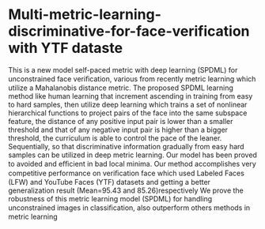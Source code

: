 # Multi-metric-learning-discriminative-for-face-verification with YTF dataste
This is a new model self-paced metric with deep learning (SPDML) for unconstrained face veriﬁcation, various from recently metric learning which utilize a Mahalanobis distance metric. The proposed SPDML learning method like human learning that increment ascending in training from easy to hard samples, then utilize deep learning which trains a set of nonlinear hierarchical functions to project pairs of the face into the same subspace feature, the distance of any positive input pair is lower than a smaller threshold and that of any negative input pair is higher than a bigger threshold, the curriculum is able to control the pace of the leaner. Sequentially, so that discriminative information gradually from easy hard samples can be utilized in deep metric learning. Our model has been proved to avoided and eﬃcient in bad local minima. Our method accomplishes very competitive performance on veriﬁcation face  which used Labeled Faces (LFW) and YouTube Faces (YTF) datasets and getting a better generalization result (Mean=95.43 and 85.26)respectively We prove the robustness of this metric learning model (SPDML) for handling unconstrained images in classiﬁcation, also outperform others methods in metric learning
